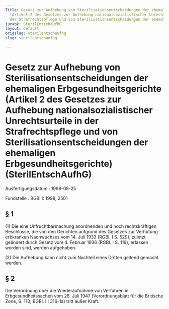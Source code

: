 ```yaml
---
Title: Gesetz zur Aufhebung von Sterilisationsentscheidungen der ehemaligen Erbgesundheitsgerichte
  (Artikel 2 des Gesetzes zur Aufhebung nationalsozialistischer Unrechtsurteile in
  der Strafrechtspflege und von Sterilisationsentscheidungen der ehemaligen Erbgesundheitsgerichte)
jurabk: SterilEntschAufhG
layout: default
origslug: sterilentschaufhg
slug: sterilentschaufhg

---
```


# Gesetz zur Aufhebung von Sterilisationsentscheidungen der ehemaligen Erbgesundheitsgerichte (Artikel 2 des Gesetzes zur Aufhebung nationalsozialistischer Unrechtsurteile in der Strafrechtspflege und von Sterilisationsentscheidungen der ehemaligen Erbgesundheitsgerichte) (SterilEntschAufhG)

Ausfertigungsdatum
:   1998-08-25

Fundstelle
:   BGBl I: 1998, 2501

## § 1

(1) Die eine Unfruchtbarmachung anordnenden und noch rechtskräftigen
Beschlüsse, die von den Gerichten aufgrund des Gesetzes zur Verhütung
erbkranken Nachwuchses vom 14. Juli 1933 (RGBl. I S. 529), zuletzt
geändert durch Gesetz vom 4. Februar 1936 (RGBl. I S. 119), erlassen
worden sind, werden aufgehoben.

(2) Die Aufhebung kann nicht zum Nachteil eines Dritten geltend
gemacht werden.

## § 2

Die Verordnung über die Wiederaufnahme von Verfahren in
Erbgesundheitssachen vom 28. Juli 1947 (Verordnungsblatt für die
Britische Zone, S. 110; BGBl. III 316-1a) tritt außer Kraft.

